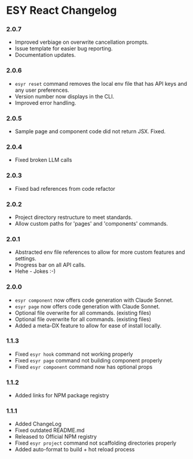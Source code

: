 # ESY React Changelog

### 2.0.7
- Improved verbiage on overwrite cancellation prompts.
- Issue template for easier bug reporting.
- Documentation updates.


### 2.0.6
- `esyr reset` command removes the local env file that has API keys and any user preferences.
- Version number now displays in the CLI.
- Improved error handling.

### 2.0.5
- Sample page and component code did not return JSX. Fixed.

### 2.0.4
- Fixed broken LLM calls

### 2.0.3
- Fixed bad references from code refactor

### 2.0.2
- Project directory restructure to meet standards.
- Allow custom paths for 'pages' and 'components' commands.


### 2.0.1
- Abstracted env file references to allow for more custom features and settings.
- Progress bar on all API calls.
- Hehe - Jokes :-)


### 2.0.0
- `esyr component` now offers code generation with Claude Sonnet.
- `esyr page` now offers code generation with Claude Sonnet.
- Optional file overwrite for all commands. (existing files)
- Optional file overwrite for all commands. (existing files)
- Added a meta-DX feature to allow for ease of install locally.


### 1.1.3
- Fixed `esyr hook` command not working properly
- Fixed `esyr page` command not building component properly
- Fixed `esyr component` command now has optional props


### 1.1.2
- Added links for NPM package registry


### 1.1.1
- Added ChangeLog
- Fixed outdated README.md
- Released to Official NPM registry
- Fixed `esyr project` command not scaffolding directories properly
- Added auto-format to build + hot reload process